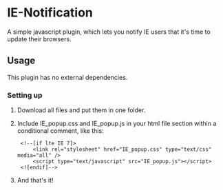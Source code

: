 IE-Notification
===============

A simple javascript plugin, which lets you notify IE users that it's time to update their browsers.

## Usage

This plugin has no external dependencies.

### Setting up

1. Download all files and put them in one folder.
    
2. Include IE_popup.css and IE_popup.js in your html file <head> section within a conditional comment, like this:

        <!--[if lte IE 7]>
 	        <link rel="stylesheet" href="IE_popup.css" type="text/css" media="all" />
   	        <script type="text/javascript" src="IE_popup.js"></script>
    	<![endif]-->

3. And that's it!